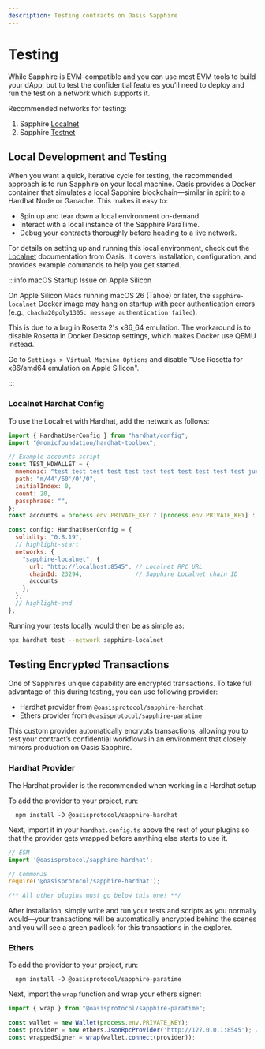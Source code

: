 ```yaml
---
description: Testing contracts on Oasis Sapphire 
---
```


# Testing

While Sapphire is EVM-compatible and you can use most EVM tools to build your
dApp, but to test the confidential features you'll need to deploy and run the
test on a network which supports it.

Recommended networks for testing:

1. Sapphire [Localnet]
2. Sapphire [Testnet]

## Local Development and Testing

When you want a quick, iterative cycle for testing, the recommended approach is
to run Sapphire on your local machine. Oasis provides a Docker container that
simulates a local Sapphire blockchain—similar in spirit to a Hardhat Node or
Ganache. This makes it easy to:

- Spin up and tear down a local environment on-demand.
- Interact with a local instance of the Sapphire ParaTime.
- Debug your contracts thoroughly before heading to a live network.

For details on setting up and running this local environment, check out the
[Localnet] documentation from Oasis. It covers installation, configuration, and
provides example commands to help you get started.

:::info macOS Startup Issue on Apple Silicon

On Apple Silicon Macs running macOS 26 (Tahoe) or later, the `sapphire-localnet` Docker
image may hang on startup with peer authentication errors (e.g.,
`chacha20poly1305: message authentication failed`).

This is due to a bug in Rosetta 2's x86_64 emulation. The workaround is to
disable Rosetta in Docker Desktop settings, which makes Docker use QEMU
instead.

Go to `Settings > Virtual Machine Options` and disable
"Use Rosetta for x86/amd64 emulation on Apple Silicon".

:::

### Localnet Hardhat Config

To use the Localnet with Hardhat, add the network as follows:

```js title="hardhat.config.ts"
import { HardhatUserConfig } from "hardhat/config";
import "@nomicfoundation/hardhat-toolbox";

// Example accounts script
const TEST_HDWALLET = {
  mnemonic: "test test test test test test test test test test test junk",
  path: "m/44'/60'/0'/0",
  initialIndex: 0,
  count: 20,
  passphrase: "",
};
const accounts = process.env.PRIVATE_KEY ? [process.env.PRIVATE_KEY] : TEST_HDWALLET;

const config: HardhatUserConfig = {
  solidity: "0.8.19",
  // highlight-start
  networks: {
    "sapphire-localnet": {
      url: "http://localhost:8545", // Localnet RPC URL
      chainId: 23294,               // Sapphire Localnet chain ID
      accounts
    },
  },
  // highlight-end
};
```

Running your tests locally would then be as simple as:

```sh
npx hardhat test --network sapphire-localnet
```

## Testing Encrypted Transactions

One of Sapphire’s unique capability are encrypted transactions. To take full
advantage of this during testing, you can use following provider:

- Hardhat provider from `@oasisprotocol/sapphire-hardhat`
- Ethers provider from  `@oasisprotocol/sapphire-paratime`

This custom provider automatically encrypts transactions, allowing you to test
your contract’s confidential workflows in an environment that closely mirrors
production on Oasis Sapphire.

### Hardhat Provider

The Hardhat provider is the recommended when working in a Hardhat setup

To add the provider to your project, run:

```shell npm2yarn
  npm install -D @oasisprotocol/sapphire-hardhat
```

Next, import it in your `hardhat.config.ts` above the rest of your plugins so
that the provider gets wrapped before anything else starts to use it.

```js title="hardhat.config.ts"
// ESM
import '@oasisprotocol/sapphire-hardhat';

// CommonJS
require('@oasisprotocol/sapphire-hardhat');

/** All other plugins must go below this one! **/
```

After installation, simply write and run your tests and scripts as you normally
would—your transactions will be automatically encrypted behind the scenes and
you will see a green padlock for this transactions in the explorer.

### Ethers

To add the provider to your project, run:

```shell npm2yarn
  npm install -D @oasisprotocol/sapphire-paratime
```

Next, import the `wrap` function and wrap your ethers signer:

```js
import { wrap } from "@oasisprotocol/sapphire-paratime";

const wallet = new Wallet(process.env.PRIVATE_KEY);
const provider = new ethers.JsonRpcProvider('http://127.0.0.1:8545'); // Localnet RPC URL
const wrappedSigner = wrap(wallet.connect(provider));
```

[Localnet]: https://github.com/oasisprotocol/docs/blob/main/docs/build/tools/localnet.mdx
[Testnet]: ../network.mdx
